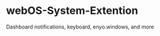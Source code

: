 webOS-System-Extention
======================

Dashboard notifications, keyboard, enyo.windows, and more
